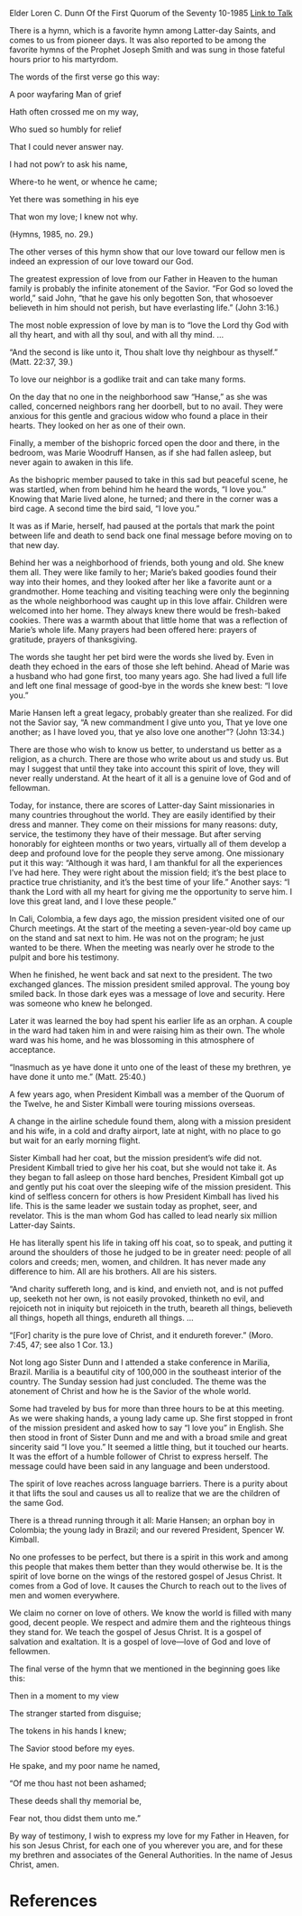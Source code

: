 Elder Loren C. Dunn
Of the First Quorum of the Seventy
10-1985
[Link to Talk](https://www.churchofjesuschrist.org/study/general-conference/1985/10/the-gospel-of-love?lang=eng)

There is a hymn, which is a favorite hymn among Latter-day Saints, and comes to us from pioneer days. It was also reported to be among the favorite hymns of the Prophet Joseph Smith and was sung in those fateful hours prior to his martyrdom.

The words of the first verse go this way:





A poor wayfaring Man of grief

Hath often crossed me on my way,

Who sued so humbly for relief

That I could never answer nay.





I had not pow’r to ask his name,

Where-to he went, or whence he came;

Yet there was something in his eye

That won my love; I knew not why.





(Hymns, 1985, no. 29.)





The other verses of this hymn show that our love toward our fellow men is indeed an expression of our love toward our God.

The greatest expression of love from our Father in Heaven to the human family is probably the infinite atonement of the Savior. “For God so loved the world,” said John, “that he gave his only begotten Son, that whosoever believeth in him should not perish, but have everlasting life.” (John 3:16.)

The most noble expression of love by man is to “love the Lord thy God with all thy heart, and with all thy soul, and with all thy mind. …

“And the second is like unto it, Thou shalt love thy neighbour as thyself.” (Matt. 22:37, 39.)

To love our neighbor is a godlike trait and can take many forms.

On the day that no one in the neighborhood saw “Hanse,” as she was called, concerned neighbors rang her doorbell, but to no avail. They were anxious for this gentle and gracious widow who found a place in their hearts. They looked on her as one of their own.

Finally, a member of the bishopric forced open the door and there, in the bedroom, was Marie Woodruff Hansen, as if she had fallen asleep, but never again to awaken in this life.

As the bishopric member paused to take in this sad but peaceful scene, he was startled, when from behind him he heard the words, “I love you.” Knowing that Marie lived alone, he turned; and there in the corner was a bird cage. A second time the bird said, “I love you.”

It was as if Marie, herself, had paused at the portals that mark the point between life and death to send back one final message before moving on to that new day.

Behind her was a neighborhood of friends, both young and old. She knew them all. They were like family to her; Marie’s baked goodies found their way into their homes, and they looked after her like a favorite aunt or a grandmother. Home teaching and visiting teaching were only the beginning as the whole neighborhood was caught up in this love affair. Children were welcomed into her home. They always knew there would be fresh-baked cookies. There was a warmth about that little home that was a reflection of Marie’s whole life. Many prayers had been offered here: prayers of gratitude, prayers of thanksgiving.

The words she taught her pet bird were the words she lived by. Even in death they echoed in the ears of those she left behind. Ahead of Marie was a husband who had gone first, too many years ago. She had lived a full life and left one final message of good-bye in the words she knew best: “I love you.”

Marie Hansen left a great legacy, probably greater than she realized. For did not the Savior say, “A new commandment I give unto you, That ye love one another; as I have loved you, that ye also love one another”? (John 13:34.)

There are those who wish to know us better, to understand us better as a religion, as a church. There are those who write about us and study us. But may I suggest that until they take into account this spirit of love, they will never really understand. At the heart of it all is a genuine love of God and of fellowman.

Today, for instance, there are scores of Latter-day Saint missionaries in many countries throughout the world. They are easily identified by their dress and manner. They come on their missions for many reasons: duty, service, the testimony they have of their message. But after serving honorably for eighteen months or two years, virtually all of them develop a deep and profound love for the people they serve among. One missionary put it this way: “Although it was hard, I am thankful for all the experiences I’ve had here. They were right about the mission field; it’s the best place to practice true christianity, and it’s the best time of your life.” Another says: “I thank the Lord with all my heart for giving me the opportunity to serve him. I love this great land, and I love these people.”

In Cali, Colombia, a few days ago, the mission president visited one of our Church meetings. At the start of the meeting a seven-year-old boy came up on the stand and sat next to him. He was not on the program; he just wanted to be there. When the meeting was nearly over he strode to the pulpit and bore his testimony.

When he finished, he went back and sat next to the president. The two exchanged glances. The mission president smiled approval. The young boy smiled back. In those dark eyes was a message of love and security. Here was someone who knew he belonged.

Later it was learned the boy had spent his earlier life as an orphan. A couple in the ward had taken him in and were raising him as their own. The whole ward was his home, and he was blossoming in this atmosphere of acceptance.

“Inasmuch as ye have done it unto one of the least of these my brethren, ye have done it unto me.” (Matt. 25:40.)

A few years ago, when President Kimball was a member of the Quorum of the Twelve, he and Sister Kimball were touring missions overseas.

A change in the airline schedule found them, along with a mission president and his wife, in a cold and drafty airport, late at night, with no place to go but wait for an early morning flight.

Sister Kimball had her coat, but the mission president’s wife did not. President Kimball tried to give her his coat, but she would not take it. As they began to fall asleep on those hard benches, President Kimball got up and gently put his coat over the sleeping wife of the mission president. This kind of selfless concern for others is how President Kimball has lived his life. This is the same leader we sustain today as prophet, seer, and revelator. This is the man whom God has called to lead nearly six million Latter-day Saints.

He has literally spent his life in taking off his coat, so to speak, and putting it around the shoulders of those he judged to be in greater need: people of all colors and creeds; men, women, and children. It has never made any difference to him. All are his brothers. All are his sisters.

“And charity suffereth long, and is kind, and envieth not, and is not puffed up, seeketh not her own, is not easily provoked, thinketh no evil, and rejoiceth not in iniquity but rejoiceth in the truth, beareth all things, believeth all things, hopeth all things, endureth all things. …

“[For] charity is the pure love of Christ, and it endureth forever.” (Moro. 7:45, 47; see also 1 Cor. 13.)

Not long ago Sister Dunn and I attended a stake conference in Marilia, Brazil. Marilia is a beautiful city of 100,000 in the southeast interior of the country. The Sunday session had just concluded. The theme was the atonement of Christ and how he is the Savior of the whole world.

Some had traveled by bus for more than three hours to be at this meeting. As we were shaking hands, a young lady came up. She first stopped in front of the mission president and asked how to say “I love you” in English. She then stood in front of Sister Dunn and me and with a broad smile and great sincerity said “I love you.” It seemed a little thing, but it touched our hearts. It was the effort of a humble follower of Christ to express herself. The message could have been said in any language and been understood.

The spirit of love reaches across language barriers. There is a purity about it that lifts the soul and causes us all to realize that we are the children of the same God.

There is a thread running through it all: Marie Hansen; an orphan boy in Colombia; the young lady in Brazil; and our revered President, Spencer W. Kimball.

No one professes to be perfect, but there is a spirit in this work and among this people that makes them better than they would otherwise be. It is the spirit of love borne on the wings of the restored gospel of Jesus Christ. It comes from a God of love. It causes the Church to reach out to the lives of men and women everywhere.

We claim no corner on love of others. We know the world is filled with many good, decent people. We respect and admire them and the righteous things they stand for. We teach the gospel of Jesus Christ. It is a gospel of salvation and exaltation. It is a gospel of love—love of God and love of fellowmen.

The final verse of the hymn that we mentioned in the beginning goes like this:





Then in a moment to my view

The stranger started from disguise;

The tokens in his hands I knew;

The Savior stood before my eyes.





He spake, and my poor name he named,

“Of me thou hast not been ashamed;

These deeds shall thy memorial be,

Fear not, thou didst them unto me.”





By way of testimony, I wish to express my love for my Father in Heaven, for his son Jesus Christ, for each one of you wherever you are, and for these my brethren and associates of the General Authorities. In the name of Jesus Christ, amen.

# References
